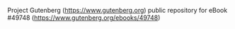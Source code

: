 Project Gutenberg (https://www.gutenberg.org) public repository for eBook #49748 (https://www.gutenberg.org/ebooks/49748)
